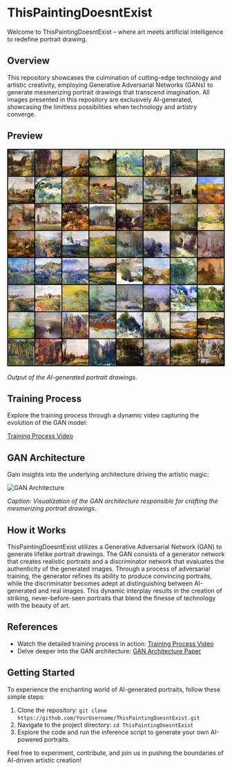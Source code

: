 # ThisPaintingDoesntExist

Welcome to ThisPaintingDoesntExist – where art meets artificial intelligence to redefine portrait drawing.

## Overview

This repository showcases the culmination of cutting-edge technology and artistic creativity, employing Generative Adversarial Networks (GANs) to generate mesmerizing portrait drawings that transcend imagination. All images presented in this repository are exclusively AI-generated, showcasing the limitless possibilities when technology and artistry converge.

## Preview

![Generated Portrait](gan_output.jpeg)

*Output of the AI-generated portrait drawings.*

## Training Process

Explore the training process through a dynamic video capturing the evolution of the GAN model:

[Training Process Video](gans_training.avi)

## GAN Architecture

Gain insights into the underlying architecture driving the artistic magic:

![GAN Architecture](images/gan_architecture.png)

*Caption: Visualization of the GAN architecture responsible for crafting the mesmerizing portrait drawings.*

## How it Works

ThisPaintingDoesntExist utilizes a Generative Adversarial Network (GAN) to generate lifelike portrait drawings. The GAN consists of a generator network that creates realistic portraits and a discriminator network that evaluates the authenticity of the generated images. Through a process of adversarial training, the generator refines its ability to produce convincing portraits, while the discriminator becomes adept at distinguishing between AI-generated and real images. This dynamic interplay results in the creation of striking, never-before-seen portraits that blend the finesse of technology with the beauty of art.

## References

- Watch the detailed training process in action: [Training Process Video](videos/training_process.mp4)
- Delve deeper into the GAN architecture: [GAN Architecture Paper](references/gan_architecture_paper.pdf)

## Getting Started

To experience the enchanting world of AI-generated portraits, follow these simple steps:

1. Clone the repository: `git clone https://github.com/YourUsername/ThisPaintingDoesntExist.git`
2. Navigate to the project directory: `cd ThisPaintingDoesntExist`
3. Explore the code and run the inference script to generate your own AI-powered portraits.

Feel free to experiment, contribute, and join us in pushing the boundaries of AI-driven artistic creation!


